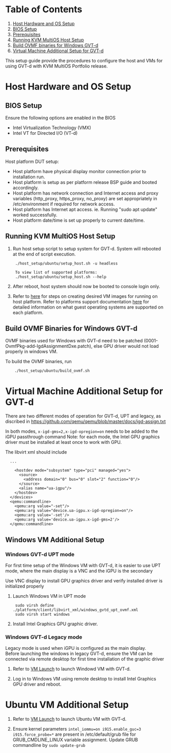 # Table of Contents
1. [Host Hardware and OS Setup](#host-hardware-and-os-setup)
  1. [BIOS Setup](#bios-setup)
  1. [Prerequisites](#prerequisites)
  1. [Running KVM MultiOS Host Setup](#running-kvm-multios-host-setup)
  1. [Build OVMF binaries for Windows GVT-d](#build-ovmf-binaries-for-windows-gvt-d)
1. [Virtual Machine Additional Setup for GVT-d](#virtual-machine-additional-setup-for-gvt-d)

This setup guide provide the procedures to configure the host and VMs for using GVT-d with KVM MultiOS Portfolio release.

# Host Hardware and OS Setup
## BIOS Setup
Ensure the following options are enabled in the BIOS
- Intel Virtualization Technology (VMX)
- Intel VT for Directed I/O (VT-d)

## Prerequisites
Host platform DUT setup:
- Host platform have physical display monitor connection prior to installation run.
- Host platform is setup as per platform release BSP guide and booted accordingly.
- Host platform has network connection and Internet access and proxy variables (http_proxy, https_proxy, no_proxy) are set appropriately in /etc/environment if required for network access.
- Host platform has Internet apt access. ie. Running "sudo apt update" worked successfully.
- Host platform date/time is set up properly to current date/time.

## Running KVM MultiOS Host Setup
1. Run host setup script to setup system for GVT-d. System will rebooted at the end of script execution.

        ./host_setup/ubuntu/setup_host.sh -u headless

        To view list of supported platforms:
        ./host_setup/ubuntu/setup_host.sh --help

2. After reboot, host system should now be booted to console login only.

3. Refer to [here](README.md#virtual-machine-image-creation) for steps on creating desired VM images for running on host platform.
Refer to platforms support documentation [here](platforms.md) for detailed information on what guest operating systems are supported on each platform. 

## Build OVMF Binaries for Windows GVT-d
OVMF binaries used for Windows with GVT-d need to be patched (0001-OvmfPkg-add-IgdAssignmentDxe.patch), else GPU driver would not load properly in windows VM.

To build the OVMF binaries, run

        ./host_setup/ubuntu/build_ovmf.sh

# Virtual Machine Additional Setup for GVT-d 
There are two different modes of operation for GVT-d, UPT and legacy, as discribed in
https://github.com/qemu/qemu/blob/master/docs/igd-assign.txt

In both modes, `x-igd-gms=2,x-igd-opregion=on` needs to be added to the iGPU passthrough command
Note: for each mode, the Intel GPU graphics driver must be installed at least once to work with GPU.

The libvirt xml should include
```
  ...

    <hostdev mode="subsystem" type="pci" managed="yes">
      <source>
        <address domain="0" bus="0" slot="2" function="0"/>
      </source>
      <alias name="ua-igpu"/>
    </hostdev>
  </devices>
  <qemu:commandline>
    <qemu:arg value="-set"/>
    <qemu:arg value="device.ua-igpu.x-igd-opregion=on"/>
    <qemu:arg value='-set'/>
    <qemu:arg value='device.ua-igpu.x-igd-gms=2'/>
  </qemu:commandline>
````
## Windows VM Additional Setup
### Windows GVT-d UPT mode
For first time setup of the Windows VM with GVT-d, it is easier to use UPT mode, where the main display is a VNC and the iGPU is the secondary<br>

Use VNC display to install GPU graphics driver and verify installed driver is initialized properly

1. Launch Windows VM in UPT mode

        sudo virsh define ./platform/client/libvirt_xml/windows_gvtd_upt_ovmf.xml
        sudo virsh start windows

2. Install Intel Graphics GPU graphic driver.

### Windows GVT-d Legacy mode
Legacy mode is used when iGPU is configured as the main display.<br>
Before launching the windows in legacy GVT-d, ensure the VM can be connected via remote desktop for first time installation of the graphic driver

1. Refer to [VM Launch](README.md#vm-launch) to launch Windowd VM with GVT-d. 

2. Log in to Windows VM using remote desktop to install Intel Graphics GPU driver and reboot.

# Ubuntu VM Additional Setup

1. Refer to [VM Launch](README.md#vm-launch) to launch Ubuntu VM with GVT-d. 

2. Ensure kernel parameters `intel_iommu=on i915.enable_guc=3 i915.force_probe=*` are present in /etc/default/grub file for GRUB_CMDLINE_LINUX variable assignment.
Update GRUB commandline by `sudo update-grub`

